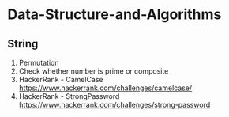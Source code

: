 # Data-Structure-and-Algorithms

 String
 ------
 1. Permutation
 2. Check whether number is prime or composite
 3. HackerRank - CamelCase https://www.hackerrank.com/challenges/camelcase/
 4. HackerRank - StrongPassword https://www.hackerrank.com/challenges/strong-password
